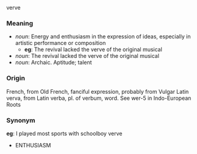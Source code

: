 verve
### Meaning
+ _noun_: Energy and enthusiasm in the expression of ideas, especially in artistic performance or composition
    + __eg__: The revival lacked the verve of the original musical
+ _noun_: The revival lacked the verve of the original musical
+ _noun_: Archaic. Aptitude; talent

### Origin

French, from Old French, fanciful expression, probably from Vulgar Latin verva, from Latin verba, pl. of verbum, word. See wer-5 in Indo-European Roots

### Synonym

__eg__: I played most sports with schoolboy verve

+ ENTHUSIASM


